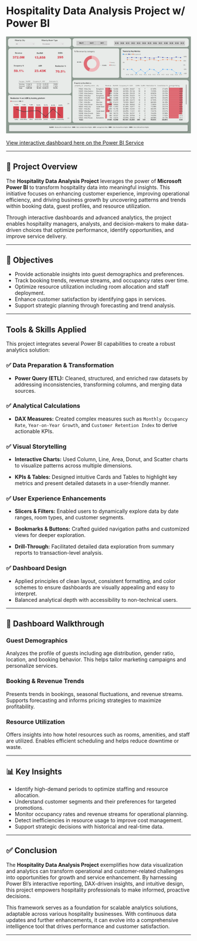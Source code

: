 #  Hospitality Data Analysis Project w/ Power BI

![Dashboard Page 1](/Images/Screenshot%202025-09-17%20125919.png)

[View interactive dashboard here on the Power BI Service](https://shorturl.at/uhxYM)

---

## 📖 Project Overview

The **Hospitality Data Analysis Project** leverages the power of **Microsoft Power BI** to transform hospitality data into meaningful insights. This initiative focuses on enhancing customer experience, improving operational efficiency, and driving business growth by uncovering patterns and trends within booking data, guest profiles, and resource utilization.

Through interactive dashboards and advanced analytics, the project enables hospitality managers, analysts, and decision-makers to make data-driven choices that optimize performance, identify opportunities, and improve service delivery.

---

## 🎯 Objectives

- Provide actionable insights into guest demographics and preferences.
- Track booking trends, revenue streams, and occupancy rates over time.
- Optimize resource utilization including room allocation and staff deployment.
- Enhance customer satisfaction by identifying gaps in services.
- Support strategic planning through forecasting and trend analysis.

---

##  Tools & Skills Applied

This project integrates several Power BI capabilities to create a robust analytics solution:

### ✅ Data Preparation & Transformation
- **Power Query (ETL):** Cleaned, structured, and enriched raw datasets by addressing inconsistencies, transforming columns, and merging data sources.

### ✅ Analytical Calculations
- **DAX Measures:** Created complex measures such as `Monthly Occupancy Rate`, `Year-on-Year Growth`, and `Customer Retention Index` to derive actionable KPIs.

### ✅ Visual Storytelling
- **Interactive Charts:** Used Column, Line, Area, Donut, and Scatter charts to visualize patterns across multiple dimensions.

- **KPIs & Tables:** Designed intuitive Cards and Tables to highlight key metrics and present detailed datasets in a user-friendly manner.

### ✅ User Experience Enhancements
- **Slicers & Filters:** Enabled users to dynamically explore data by date ranges, room types, and customer segments.

- **Bookmarks & Buttons:** Crafted guided navigation paths and customized views for deeper exploration.

- **Drill-Through:** Facilitated detailed data exploration from summary reports to transaction-level analysis.

### ✅ Dashboard Design
- Applied principles of clean layout, consistent formatting, and color schemes to ensure dashboards are visually appealing and easy to interpret.
- Balanced analytical depth with accessibility to non-technical users.

---

## 📂 Dashboard Walkthrough

###   Guest Demographics

Analyzes the profile of guests including age distribution, gender ratio, location, and booking behavior. This helps tailor marketing campaigns and personalize services.

###   Booking & Revenue Trends
 
Presents trends in bookings, seasonal fluctuations, and revenue streams. Supports forecasting and informs pricing strategies to maximize profitability.

###   Resource Utilization
  
Offers insights into how hotel resources such as rooms, amenities, and staff are utilized. Enables efficient scheduling and helps reduce downtime or waste.

---

## 📊 Key Insights

- Identify high-demand periods to optimize staffing and resource allocation.
- Understand customer segments and their preferences for targeted promotions.
- Monitor occupancy rates and revenue streams for operational planning.
- Detect inefficiencies in resource usage to improve cost management.
- Support strategic decisions with historical and real-time data.

---

## ✅ Conclusion

The **Hospitality Data Analysis Project** exemplifies how data visualization and analytics can transform operational and customer-related challenges into opportunities for growth and service enhancement. By harnessing Power BI’s interactive reporting, DAX-driven insights, and intuitive design, this project empowers hospitality professionals to make informed, proactive decisions.

This framework serves as a foundation for scalable analytics solutions, adaptable across various hospitality businesses. With continuous data updates and further enhancements, it can evolve into a comprehensive intelligence tool that drives performance and customer satisfaction.

---

